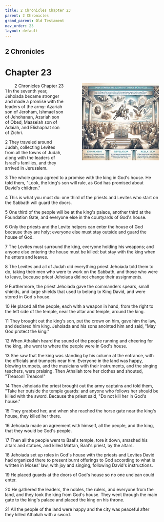 ```yaml
---
title: 2 Chronicles Chapter 23
parent: 2 Chronicles
grand_parent: Old Testament
nav_order: 23
layout: default
---
```


## 2 Chronicles

# Chapter 23

<div style="clear: both; text-align: right;">
    <div style="max-width: 50%; height: auto; float: right; margin: 0 0 10px 10px; padding-left: 10%;">
        <img src="/assets/Image/2 Chronicles/500/23.jpg" alt="2 Chronicles Chapter 23" class="chapter-image">
    </div>
    <figcaption style="font-size: 14px; text-align: right;">2 Chronicles Chapter 23</figcaption>
</div>
1 In the seventh year, Jehoiada became stronger and made a promise with the leaders of the army: Azariah son of Jeroham, Ishmael son of Jehohanan, Azariah son of Obed, Maaseiah son of Adaiah, and Elishaphat son of Zichri.

2 They traveled around Judah, collecting Levites from all the towns of Judah, along with the leaders of Israel's families, and they arrived in Jerusalem.

3 The whole group agreed to a promise with the king in God's house. He told them, "Look, the king's son will rule, as God has promised about David's children."

4 This is what you must do: one third of the priests and Levites who start on the Sabbath will guard the doors.

5 One third of the people will be at the king's palace, another third at the Foundation Gate, and everyone else in the courtyards of God's house.

6 Only the priests and the Levite helpers can enter the house of God because they are holy; everyone else must stay outside and guard the house of God.

7 The Levites must surround the king, everyone holding his weapons; and anyone else entering the house must be killed: but stay with the king when he enters and leaves.

8 The Levites and all of Judah did everything priest Jehoiada told them to do, taking their men who were to work on the Sabbath, and those who were to leave, because priest Jehoiada did not change their assignments.

9 Furthermore, the priest Jehoiada gave the commanders spears, small shields, and large shields that used to belong to King David, and were stored in God's house.

10 He placed all the people, each with a weapon in hand, from the right to the left side of the temple, near the altar and temple, around the king.

11 They brought out the king's son, put the crown on him, gave him the law, and declared him king. Jehoiada and his sons anointed him and said, "May God protect the king."

12 When Athaliah heard the sound of the people running and cheering for the king, she went to where the people were in God's house.

13 She saw that the king was standing by his column at the entrance, with the officials and trumpets near him. Everyone in the land was happy, blowing trumpets, and the musicians with their instruments, and the singing teachers, were praising. Then Athaliah tore her clothes and shouted, "Treason! Treason!"

14 Then Jehoiada the priest brought out the army captains and told them, "Take her outside the temple guards: and anyone who follows her should be killed with the sword. Because the priest said, "Do not kill her in God's house."

15 They grabbed her, and when she reached the horse gate near the king's house, they killed her there.

16 Jehoiada made an agreement with himself, all the people, and the king, that they would be God's people.

17 Then all the people went to Baal's temple, tore it down, smashed his altars and statues, and killed Mattan, Baal's priest, by the altars.

18 Jehoiada set up roles in God's house with the priests and Levites David had organized there to present burnt offerings to God according to what is written in Moses' law, with joy and singing, following David's instructions.

19 He placed guards at the doors of God's house so no one unclean could enter.

20 He gathered the leaders, the nobles, the rulers, and everyone from the land, and they took the king from God's house. They went through the main gate to the king's palace and placed the king on his throne.

21 All the people of the land were happy and the city was peaceful after they killed Athaliah with a sword.


